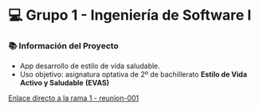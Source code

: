 # 💻 Grupo 1 - Ingeniería de Software I

### 📚 Información del Proyecto

- App desarrollo de estilo de vida saludable. 
- Uso objetivo: asignatura optativa de 2º de bachillerato **Estilo de Vida Activo y Saludable** **(EVAS)**

[Enlace directo a la rama 1 - reunion-001](https://github.com/celiabecerril/24-25-IdSw1-SDR/tree/reunion-001)
